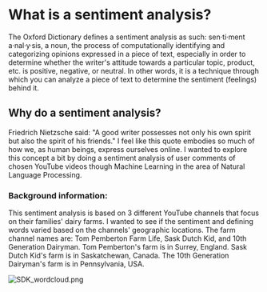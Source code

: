 # What is a sentiment analysis?
The Oxford Dictionary defines a sentiment analysis as such: sen·ti·ment a·nal·y·sis, a noun, the process of computationally identifying and categorizing opinions expressed in a piece of text, especially in order to determine whether the writer's attitude towards a particular topic, product, etc. is positive, negative, or neutral. In other words, it is a technique through which you can analyze a piece of text to determine the sentiment (feelings) behind it.

## Why do a sentiment analysis?
Friedrich Nietzsche said: "A good writer possesses not only his own spirit but also the spirit of his friends." I feel like this quote embodies so much of how we, as human beings, express ourselves online. I wanted to explore this concept a bit by doing a sentiment analysis of user comments of chosen YouTube videos though Machine Learning in the area of Natural Language Processing.

### Background information:
This sentiment analysis is based on 3 different YouTube channels that focus on their families' dairy farms. I wanted to see if the sentiment and defining words varied based on the channels' geographic locations. The farm channel names are: Tom Pemberton Farm Life, Sask Dutch Kid, and 10th Generation Dairyman. Tom Pemberton's farm is in Surrey, England. Sask Dutch Kid's farm is in Saskatchewan, Canada. The 10th Generation Dairyman's farm is in Pennsylvania, USA.


![SDK_wordcloud.png](https://github.com/jdickson207/final-project-/blob/master/visualizations/SDK_wordcloud.png?raw=true)
